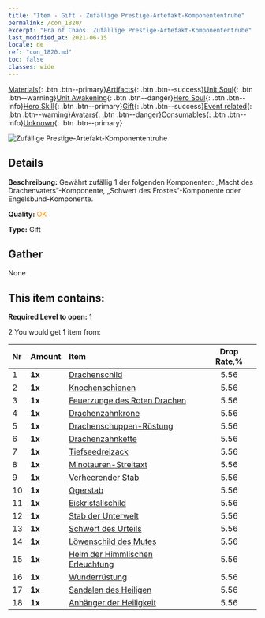 ```yaml
---
title: "Item - Gift - Zufällige Prestige-Artefakt-Komponententruhe"
permalink: /con_1820/
excerpt: "Era of Chaos  Zufällige Prestige-Artefakt-Komponententruhe"
last_modified_at: 2021-06-15
locale: de
ref: "con_1820.md"
toc: false
classes: wide
---
```

 [Materials](/ItemsDE/){: .btn .btn--primary}[Artifacts](/ItemsDE/Artifacts/){: .btn .btn--success}[Unit Soul](/ItemsDE/UnitSoul/){: .btn .btn--warning}[Unit Awakening](/ItemsDE/UnitAwakening/){: .btn .btn--danger}[Hero Soul](/ItemsDE/HeroSoul/){: .btn .btn--info}[Hero Skill](/ItemsDE/HeroSkill/){: .btn .btn--primary}[Gift](/ItemsDE/Gift/){: .btn .btn--success}[Event related](/ItemsDE/Events/){: .btn .btn--warning}[Avatars](/ItemsDE/Avatars/){: .btn .btn--danger}[Consumables](/ItemsDE/Consumables/){: .btn .btn--info}[Unknown](/ItemsDE/Unknown/){: .btn .btn--primary}

 ![Zufällige Prestige-Artefakt-Komponententruhe](/images/t/i_907046.png)

## Details
 **Beschreibung:** Gewährt zufällig 1 der folgenden Komponenten: „Macht des Drachenvaters“-Komponente, „Schwert des Frostes“-Komponente oder Engelsbund-Komponente.

 **Quality:** <span style="color: #FF8C00">OK</span>

 **Type:** Gift

## Gather

  None

## This item contains:

 **Required Level to open:** 1

 2 You would get **1** item  from:

  | Nr | Amount |     Item    | Drop Rate,% |
  |:---|:-------|:------------|:---------:|
  | 1 |  **1x** | [Drachenschild](/ItemsDE/art_144/) | 5.56 | 
  | 2 |  **1x** | [Knochenschienen](/ItemsDE/art_145/) | 5.56 | 
  | 3 |  **1x** | [Feuerzunge des Roten Drachen](/ItemsDE/art_146/) | 5.56 | 
  | 4 |  **1x** | [Drachenzahnkrone](/ItemsDE/art_147/) | 5.56 | 
  | 5 |  **1x** | [Drachenschuppen-Rüstung](/ItemsDE/art_148/) | 5.56 | 
  | 6 |  **1x** | [Drachenzahnkette](/ItemsDE/art_149/) | 5.56 | 
  | 7 |  **1x** | [Tiefseedreizack](/ItemsDE/art_160/) | 5.56 | 
  | 8 |  **1x** | [Minotauren-Streitaxt](/ItemsDE/art_161/) | 5.56 | 
  | 9 |  **1x** | [Verheerender Stab](/ItemsDE/art_162/) | 5.56 | 
  | 10 |  **1x** | [Ogerstab](/ItemsDE/art_163/) | 5.56 | 
  | 11 |  **1x** | [Eiskristallschild](/ItemsDE/art_164/) | 5.56 | 
  | 12 |  **1x** | [Stab der Unterwelt](/ItemsDE/art_165/) | 5.56 | 
  | 13 |  **1x** | [Schwert des Urteils](/ItemsDE/art_150/) | 5.56 | 
  | 14 |  **1x** | [Löwenschild des Mutes](/ItemsDE/art_151/) | 5.56 | 
  | 15 |  **1x** | [Helm der Himmlischen Erleuchtung](/ItemsDE/art_152/) | 5.56 | 
  | 16 |  **1x** | [Wunderrüstung](/ItemsDE/art_153/) | 5.56 | 
  | 17 |  **1x** | [Sandalen des Heiligen](/ItemsDE/art_154/) | 5.56 | 
  | 18 |  **1x** | [Anhänger der Heiligkeit](/ItemsDE/art_155/) | 5.56 | 
